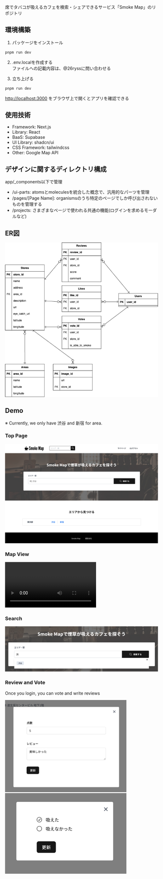 席でタバコが吸えるカフェを検索・シェアできるサービス「Smoke Map」のリポジトリ

## 環境構築

1. パッケージをインストール

```bash
pnpm run dev
```

2. .env.localを作成する  
ファイルへの記載内容は、@26ryssに問い合わせる  

3. 立ち上げる

```bash
pnpm run dev
```

[http://localhost:3000](http://localhost:3000) をブラウザ上で開くとアプリを確認できる

## 使用技術
- Framework: Next.js
- Library: React
- BaaS: Supabase
- UI Library: shadcn/ui
- CSS Framework: tailwindcss
- Other: Google Map API

## デザインに関するディレクトリ構成
app/_components以下で管理
- /ui-parts: atomsとmoleculesを統合した概念で、汎用的なパーツを管理
- /pages/[Page Name]: organismsのうち特定のページでしか呼び出されないものを管理する
- /projects: さまざまなページで使われる共通の機能(ログインを求めるモーダルなど)

## ER図
![ER図](./public/smoke-map-er.png)

## Demo
※ Currently, we only have 渋谷 and 新宿 for area.  
### Top Page
<img src="/image/top_pc.png" width="600">

### Map View
<div>
<video controls src="/image/map.mp4">
</video>
</div>

### Search
<img src="/image/search.png" width="600">

### Review and Vote
Once you login, you can vote and write reviews  

<img src="/image/review.png" width="400">  

<img src="/image/vote.png" width="400">